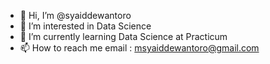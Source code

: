 - 👋 Hi, I’m @syaiddewantoro
- 👀 I’m interested in Data Science
- 🌱 I’m currently learning Data Science at Practicum
- 📫 How to reach me email : msyaiddewantoro@gmail.com

<!---
syaiddewantoro/syaiddewantoro is a ✨ special ✨ repository because its `README.md` (this file) appears on your GitHub profile.
You can click the Preview link to take a look at your changes.
--->
